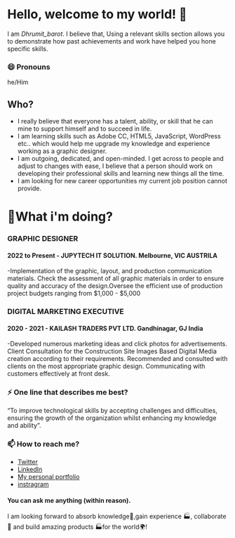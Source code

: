 # Hello, welcome to my world! 👋

I am _Dhrumit_barot_. I believe that, Using a relevant skills section allows you to demonstrate how past achievements and work have helped you hone specific skills.

### 😄 Pronouns
he/Him

## Who?
- I really believe that everyone has a talent, ability, or skill that he can mine to support himself and to succeed in life. 
- I am learning skills such as Adobe CC, HTML5, JavaScript, WordPress etc.. which would help me upgrade my knowledge and experience working as a graphic designer.
- I am outgoing, dedicated, and open-minded. I get across to people and adjust to changes with ease, I believe that a person should work on developing their professional skills and learning new things all the time.
- I am looking for new career opportunities my current job position cannot provide.

# 🌱What i'm doing? 

### GRAPHIC DESIGNER
#### 2022 to Present - JUPYTECH IT SOLUTION. Melbourne, VIC AUSTRILA
-Implementation of the graphic, layout, and production communication materials. Check the assessment of all graphic materials in order to ensure quality and accuracy of the design.Oversee the efficient use of production project budgets ranging from $1,000 - $5,000

### DIGITAL MARKETING EXECUTIVE
#### 2020 - 2021 - KAILASH TRADERS PVT LTD. Gandhinagar, GJ India
-Developed numerous marketing ideas and click photos for advertisements. Client Consultation for the Construction Site Images Based Digital Media creation according to their requirements. Recommended and consulted with clients on the most appropriate graphic design. Communicating with customers effectively at front desk.

### ⚡ One line that describes me best? 
“To improve technological skills by accepting challenges and difficulties, ensuring the growth of the organization whilst enhancing my knowledge and ability”.

### 📫 How to reach me?
- [Twitter](https://twitter.com/dhrumit5512) 
- [LinkedIn](https://www.linkedin.com/in/dhrumitbarot/) 
- [My personal portfolio](http://dhrumitbarot.com/portfolio/) 
- [instragram](https://sourcerer.io/dhrumit_brahmbhatt)

#### You can ask me anything (within reason).
I am looking forward to absorb knowledge🧠,gain experience 🏭, collaborate🤝 and build amazing products 🏭for the world🌍!
